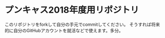 プンキャス2018年度用リポジトリ
==========

このリポジトリをforkして自分の手元でcommitしてください。
そうすれば将来的に自分のGitHubアカウントを就活などで使えます。多分。
